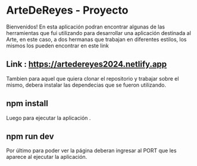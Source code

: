 # ArteDeReyes - Proyecto 

Bienvenidos! En esta aplicación podran encontrar algunas de las herramientas que fui utilizando para desarrollar una aplicación destinada al Arte, en este caso, a dos hermanas que trabajan en diferentes estilos, los mismos los pueden encontrar en este link

## Link : https://artedereyes2024.netlify.app

Tambien para aquel que quiera clonar el repositorio y trabajar sobre el mismo, debera instalar las dependecias que se fueron utilizando.

## npm install 

Luego para ejecutar la aplicación .

## npm run dev

Por último para poder ver la página deberan ingresar al PORT que les aparece al ejecutar la aplicación.
